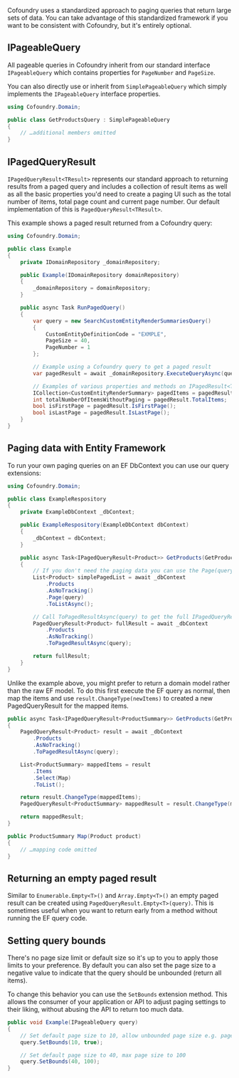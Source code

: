 Cofoundry uses a standardized approach to paging queries that return large sets of data. You can take advantage of this standardized framework if you want to be consistent with Cofoundry, but it's entirely optional.

## IPageableQuery

All pageable queries in Cofoundry inherit from our standard interface `IPageableQuery` which contains properties for `PageNumber` and `PageSize`.

You can also directly use or inherit from `SimplePageableQuery` which simply implements the `IPageableQuery` interface properties.

```csharp
using Cofoundry.Domain;

public class GetProductsQuery : SimplePageableQuery
{
    // …additional members omitted
}
```

## IPagedQueryResult<TResult>

`IPagedQueryResult<TResult>` represents our standard approach to returning results from a paged query and includes a collection of result items as well as all the basic properties you'd need to create a paging UI such as the total number of items, total page count and current page number. Our default implementation of this is `PagedQueryResult<TResult>`. 

This example shows a paged result returned from a Cofoundry query:

```csharp
using Cofoundry.Domain;

public class Example
{
    private IDomainRepository _domainRepository;

    public Example(IDomainRepository domainRepository)
    {
        _domainRepository = domainRepository;
    }

    public async Task RunPagedQuery()
    {
        var query = new SearchCustomEntityRenderSummariesQuery()
        {
            CustomEntityDefinitionCode = "EXMPLE",
            PageSize = 40,
            PageNumber = 1
        };

        // Example using a Cofoundry query to get a paged result
        var pagedResult = await _domainRepository.ExecuteQueryAsync(query);

        // Examples of various properties and methods on IPagedResult<TResult>
        ICollection<CustomEntityRenderSummary> pagedItems = pagedResult.Items;
        int totalNumberOfItemsWithoutPaging = pagedResult.TotalItems;
        bool isFirstPage = pagedResult.IsFirstPage();
        bool isLastPage = pagedResult.IsLastPage();
    }
}
```

## Paging data with Entity Framework

To run your own paging queries on an EF DbContext you can use our query extensions:

```csharp
using Cofoundry.Domain;

public class ExampleRespository
{
    private ExampleDbContext _dbContext;

    public ExampleRespository(ExampleDbContext dbContext)
    {
        _dbContext = dbContext;
    }

    public async Task<IPagedQueryResult<Product>> GetProducts(GetProductsQuery query)
    {
        // If you don't need the paging data you can use the Page(query) extention method
        List<Product> simplePagedList = await _dbContext
            .Products
            .AsNoTracking()
            .Page(query)
            .ToListAsync();

        // Call ToPagedResultAsync(query) to get the full IPagedQueryResult
        PagedQueryResult<Product> fullResult = await _dbContext
            .Products
            .AsNoTracking()
            .ToPagedResultAsync(query);

        return fullResult;
    }
}
```

Unlike the example above, you might prefer to return a domain model rather than the raw EF model. To do this first execute the EF query as normal, then map the items and use `result.ChangeType(newItems)` to created a new PagedQueryResult for the mapped items.

```csharp
public async Task<IPagedQueryResult<ProductSummary>> GetProducts(GetProductsQuery query)
{
    PagedQueryResult<Product> result = await _dbContext
        .Products
        .AsNoTracking()
        .ToPagedResultAsync(query);

    List<ProductSummary> mappedItems = result
        .Items
        .Select(Map)
        .ToList();

    return result.ChangeType(mappedItems);
    PagedQueryResult<ProductSummary> mappedResult = result.ChangeType(mappedItems);

    return mappedResult;
}

public ProductSummary Map(Product product)
{
    // …mapping code omitted
}
```

## Returning an empty paged result

Similar to `Enumerable.Empty<T>()` and `Array.Empty<T>()` an empty paged result can be created using `PagedQueryResult.Empty<T>(query)`. This is sometimes useful when you want to return early from a method without running the EF query code.

## Setting query bounds

There's no page size limit or default size so it's up to you to apply those limits to your preference. By default you can also set the page size to a negative value to indicate that the query should be unbounded (return all items).

To change this behavior you can use the `SetBounds` extension method. This allows the consumer of your application or API to adjust paging settings to their liking, without abusing the API to return too much data.

```csharp
public void Example(IPageableQuery query)
{
    // Set default page size to 10, allow unbounded page size e.g. page size of -1 returns all items
    query.SetBounds(10, true);

    // Set default page size to 40, max page size to 100
    query.SetBounds(40, 100);
}
```

